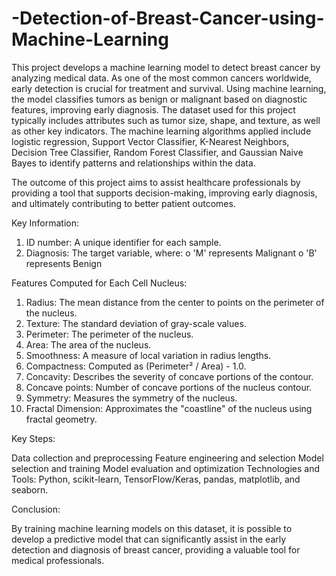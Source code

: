 # -Detection-of-Breast-Cancer-using-Machine-Learning
This project develops a machine learning model to detect breast cancer by analyzing medical data. As one of the most common cancers worldwide, early detection is crucial for treatment and survival. Using machine learning, the model classifies tumors as benign or malignant based on diagnostic features, improving early diagnosis.
The dataset used for this project typically includes attributes such as tumor size, shape, and texture, as well as other key indicators. The machine learning algorithms applied include logistic regression, Support Vector Classifier, K-Nearest Neighbors, Decision Tree Classifier, Random Forest Classifier, and Gaussian Naive Bayes to identify patterns and relationships within the data.

The outcome of this project aims to assist healthcare professionals by providing a tool that supports decision-making, improving early diagnosis, and ultimately contributing to better patient outcomes.

Key Information:
1.	ID number: A unique identifier for each sample.
2.	Diagnosis: The target variable, where:
o	'M' represents Malignant
o	'B' represents Benign

Features Computed for Each Cell Nucleus:
1.	Radius: The mean distance from the center to points on the perimeter of the nucleus.
2.	Texture: The standard deviation of gray-scale values.
3.	Perimeter: The perimeter of the nucleus.
4.	Area: The area of the nucleus.
5.	Smoothness: A measure of local variation in radius lengths.
6.	Compactness: Computed as (Perimeter² / Area) - 1.0.
7.	Concavity: Describes the severity of concave portions of the contour.
8.	Concave points: Number of concave portions of the nucleus contour.
9.	Symmetry: Measures the symmetry of the nucleus.
10.	Fractal Dimension: Approximates the "coastline" of the nucleus using fractal geometry.


Key Steps:

Data collection and preprocessing
Feature engineering and selection
Model selection and training
Model evaluation and optimization
Technologies and Tools: Python, scikit-learn, TensorFlow/Keras, pandas, matplotlib, and seaborn.

Conclusion:

By training machine learning models on this dataset, it is possible to develop a predictive model that can significantly assist in the early detection and diagnosis of breast cancer, providing a valuable tool for medical professionals.

